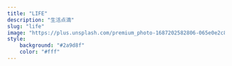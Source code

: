 ```yaml
---
title: "LIFE"
description: "生活点滴"
slug: "life"
image: "https://plus.unsplash.com/premium_photo-1687202582806-065e0e2c8bfe?w=700&auto=format&fit=crop&q=60&ixlib=rb-4.0.3&ixid=M3wxMjA3fDB8MHxzZWFyY2h8MXx8bGlmZXxlbnwwfHwwfHx8MA%3D%3D"
style:
    background: "#2a9d8f"
    color: "#fff"
---
```

